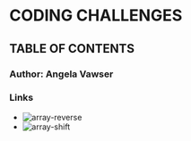 # CODING CHALLENGES 

## TABLE OF CONTENTS

### Author: Angela Vawser

### Links
* ![array-reverse](challenges/array-reverse)
* ![array-shift](challenges/array-shift)
